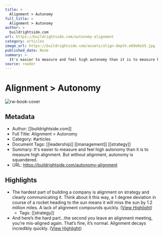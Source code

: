 ```yaml
---
title: >
  Alignment > Autonomy
full_title: >
  Alignment > Autonomy
author: >
  buildrightside.com
url: https://buildrightside.com/autonomy-alignment
category: articles
image_url: https://buildrightside.com/assets/align-depth.e09e0a55.jpg
published_date: None
summary: >
  It's easier to measure and feel high autonomy than it is to measure high alignment. But without alignment, autonomy is squandered.
source: reader
---
```

# Alignment > Autonomy

![rw-book-cover](https://buildrightside.com/assets/align-depth.e09e0a55.jpg)

## Metadata
- Author: [[buildrightside.com]]
- Full Title: Alignment > Autonomy
- Category: #articles
- Document Tags: [[leadership]] [[management]] [[strategy]] 
- Summary: It's easier to measure and feel high autonomy than it is to measure high alignment. But without alignment, autonomy is squandered.
- URL: https://buildrightside.com/autonomy-alignment

## Highlights
- The hardest part of building a company is alignment on strategy and clearly communicating it. Think about it this way, a 1 degree deviation in course of a rocket heading to the sun means it will miss the sun by 1.2 million miles. A lack of alignment compounds quickly. ([View Highlight](https://read.readwise.io/read/01h98023667cfz38103y1cg98s))
    - Tags: [[strategy]] 
- And here’s the hard part…the second you leave an alignment meeting, you’re mis-aligned again. That’s fine, it’s normal.
  Alignment decays incredibly quickly. ([View Highlight](https://read.readwise.io/read/01h9802ksahqph6zp9528w6ym1))


